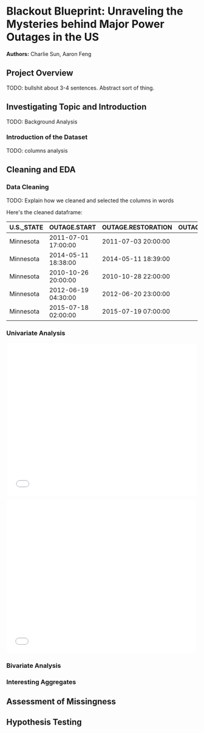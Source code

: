 # Blackout Blueprint: Unraveling the Mysteries behind Major Power Outages in the US
**Authors:** Charlie Sun, Aaron Feng

## Project Overview
TODO: bullshit about 3-4 sentences. Abstract sort of thing. 

## Investigating Topic and Introduction
TODO: Background Analysis

### Introduction of the Dataset
TODO: columns analysis


## Cleaning and EDA
### Data Cleaning
TODO: Explain how we cleaned and selected the columns in words

Here's the cleaned dataframe: 

<!--- Dataframe -->
| U.S._STATE   | OUTAGE.START        | OUTAGE.RESTORATION   |   OUTAGE.DURATION |   ANOMALY.LEVEL | CLIMATE.CATEGORY   | CAUSE.CATEGORY     |
|:-------------|:--------------------|:---------------------|------------------:|----------------:|:-------------------|:-------------------|
| Minnesota    | 2011-07-01 17:00:00 | 2011-07-03 20:00:00  |              3060 |            -0.3 | normal             | severe weather     |
| Minnesota    | 2014-05-11 18:38:00 | 2014-05-11 18:39:00  |                 1 |            -0.1 | normal             | intentional attack |
| Minnesota    | 2010-10-26 20:00:00 | 2010-10-28 22:00:00  |              3000 |            -1.5 | cold               | severe weather     |
| Minnesota    | 2012-06-19 04:30:00 | 2012-06-20 23:00:00  |              2550 |            -0.1 | normal             | severe weather     |
| Minnesota    | 2015-07-18 02:00:00 | 2015-07-19 07:00:00  |              1740 |             1.2 | warm               | severe weather     |



### Univariate Analysis

<p style="text-align:center"><iframe src="assets/outage_duration.html" width=500 height=400 frameBorder=0></iframe></p>


<iframe src="assets/anomaly_level.html" width=500 height=400 frameBorder=0></iframe>




### Bivariate Analysis


### Interesting Aggregates 









## Assessment of Missingness





## Hypothesis Testing 




